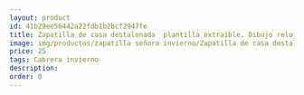 ```yaml
---
layout: product
id: 41b29ee56442a22fdb1b2bcf2947fe
title: Zapatilla de casa destalonada  plantilla extraíble. Dibujo reloj
image: img/productos/zapatilla señora invierno/Zapatilla de casa destalonada  plantilla extraíble. Dibujo reloj=25=Cabrera invierno.webp
price: 25
tags: Cabrera invierno
description: 
order: 0
---
```

